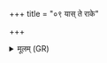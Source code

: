 +++
title = "०९ यास् ते राके"

+++
<details><summary>मूलम् (GR)</summary>

+++(PSK 20.10.9)+++यास् ते राके सुमतयः सुपेशसो  
याभिर् ददाति दाशुषे वसूनि ।  
ताभिर् नो अद्य सुमना उपागहि  
सहस्रपोषं सुभगे रराणा ॥
</details>